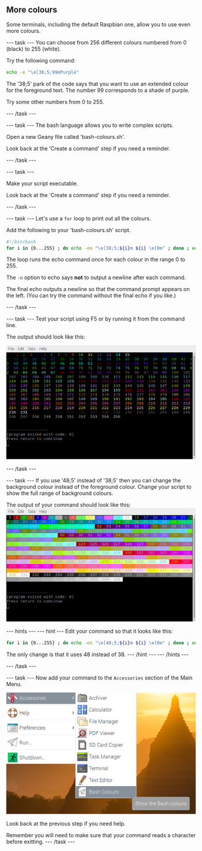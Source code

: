 ## More colours

Some terminals, including the default Raspbian one, allow you to use even more colours. 

--- task ---
You can choose from 256 different colours numbered from 0 (black) to 255 (white).

Try the following command:

```bash
echo -e "\e[38;5;99mPurple"
```
The '38;5' park of the code says that you want to use an extended colour for the foreground text. The number 99 corresponds to a shade of purple. 

Try some other numbers from 0 to 255. 

--- /task ---

--- task ---
The bash language allows you to write complex scripts. 

Open a new Geany file called 'bash-colours.sh'. 

Look back at the 'Create a command' step if you need a reminder.

--- /task ---

--- task ---

Make your script executable. 

Look back at the 'Create a command' step if you need a reminder.

--- /task ---

--- task ---
Let's use a `for` loop to print out all the colours. 

Add the following to your 'bash-colours.sh' script.

```bash
#!/bin/bash
for i in {0...255} ; do echo -en "\e[38;5;${i}m ${i} \e[0m" ; done ; echo
```

The loop runs the echo command once for each colour in the range 0 to 255.

The `-n` option to echo says **not** to output a newline after each command.

The final echo outputs a newline so that the command prompt appears on the left. (You can try the command without the final echo if you like.)

--- /task ---

--- task ---
Test your script using F5 or by running it from the command line.

The output should look like this:

![Colored numbers](images/command-256-foreground.png)

--- /task ---

--- task ---
If you use '48;5' instead of '38;5' then you can change the background colour instead of the foreground colour. Change your script to show the full range of background colours. 

The output of your command should look like this:
![Colored numbers](images/command-256-background.png)


--- hints ---
--- hint ---
Edit your command so that it looks like this:

```bash
for i in {0...255} ; do echo -en "\e[48;5;${i}m ${i} \e[0m" ; done ; echo
```

The only change is that it uses 48 instead of 38.
--- /hint ---
--- /hints ---

--- /task ---

--- task ---
Now add your command to the `Accessories` section of the Main Menu. 

![Colored numbers](images/command-colours-menu.png)

Look back at the previous step if you need help.

Remember you will need to make sure that your command reads a character before exitting. 
--- /task ---

